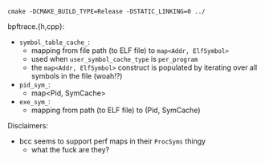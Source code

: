 ```
cmake -DCMAKE_BUILD_TYPE=Release -DSTATIC_LINKING=0 ../
```

bpftrace.{h,cpp}:
- `symbol_table_cache_`:
  - mapping from file path (to ELF file) to `map<Addr, ElfSymbol>`
  - used when `user_symbol_cache_type` is `per_program`
  - the `map<Addr, ElfSymbol>` construct is populated by iterating over
    all symbols in the file (woah!?)
- `pid_sym_`:
  - map<Pid, SymCache>
- `exe_sym_`:
  - mapping from path (to ELF file) to (Pid, SymCache)


Disclaimers:
- bcc seems to support perf maps in their `ProcSyms` thingy
  - what the fuck are they?
